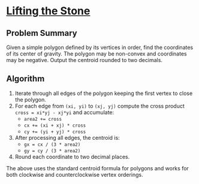 # [Lifting the Stone](https://www.spoj.com/problems/STONE)

## Problem Summary
Given a simple polygon defined by its vertices in order, find the coordinates of its center of gravity. The polygon may be non-convex and coordinates may be negative. Output the centroid rounded to two decimals.

## Algorithm
1. Iterate through all edges of the polygon keeping the first vertex to close the polygon.
2. For each edge from `(xi, yi)` to `(xj, yj)` compute the cross product `cross = xi*yj - xj*yi` and accumulate:
   - `area2 += cross`
   - `cx += (xi + xj) * cross`
   - `cy += (yi + yj) * cross`
3. After processing all edges, the centroid is:
   - `gx = cx / (3 * area2)`
   - `gy = cy / (3 * area2)`
4. Round each coordinate to two decimal places.

The above uses the standard centroid formula for polygons and works for both clockwise and counterclockwise vertex orderings.
